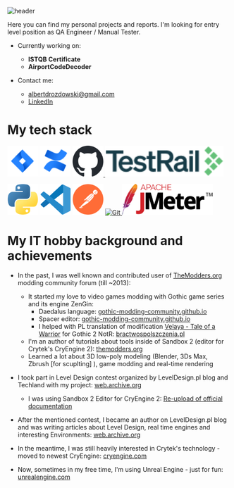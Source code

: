 ![header](https://capsule-render.vercel.app/api?type=waving&color=auto&height=200&section=header&text=Hi%20there!&fontSize=70&fontAlign=70&fontAlignY=35&animation=fadeIn&desc=I%27m%20Albert%20and%20this%20is%20my%20QA%20story.&descSize=20&descAlign=68.5&descAlignY=52)



Here you can find my personal projects and reports. I'm looking for entry level position as QA Engineer / Manual Tester.

  - Currently working on:
     - **ISTQB Certificate**
     - **AirportCodeDecoder**
    
  - Contact me:
    - albertdrozdowski@gmail.com
    - [LinkedIn](https://www.linkedin.com/in/albertdr/)

# My tech stack
<div>
<a href="https://www.atlassian.com/software/jira" target="_blank" rel="noreferrer"> <img src="img/mark-gradient-blue-jira-software.svg" alt="Jira Software" width="70px" height="70px"/></a>
<a href="https://www.atlassian.com/software/confluence" target="_blank" rel="noreferrer"> <img src="img/mark-gradient-blue-confluence.svg" alt="Confluence" width="70px" height="70px"/></a>
<a href="https://github.com" target="_blank" rel="noreferrer">
<picture>
  <source media="(prefers-color-scheme: dark)" srcset="img/github-mark-white.svg">
  <source media="(prefers-color-scheme: light)" srcset="img/github-mark.svg">
  <img alt="GitHub" src="img/github-mark.svg" width="70" height="70">
</picture>
</a>
<a href="https://www.testrail.com/" target="_blank" rel="noreferrer"> <img src="img/testrail-logob.png" alt="TestRail" height="70px"/></a>
</div>
<div>
<p align="left"> 

</p>
</div>
<a href="https://www.python.org/" target="_blank" rel="noreferrer"> <img src="img/python-logo.svg" alt="Python" width="70" height="70"/></a>
<a href="https://code.visualstudio.com/" target="_blank" rel="noreferrer"> <img src="img/vscode-logo.svg" alt="Visual Studio Code" width="70" height="70"/></a>
<a href="https://www.postman.com/" target="_blank" rel="noreferrer"> <img src="img/postman-logo.svg" alt="Postman" width="70" height="70"/></a>
<a href="https://git-scm.com/" target="_blank" rel="noreferrer">
<picture>
  <source media="(prefers-color-scheme: dark)" srcset="img/git-logo-white.svg">
  <source media="(prefers-color-scheme: light)" srcset="img/git-logo-orange.svg">
  <img alt="Git" src="img/git-logo-orange" width="70" height="70">
</picture>
</a>
<a href="https://jmeter.apache.org/" target="_blank" rel="noreferrer"> <img src="img/jmeter-logo.svg" alt="JMeter" height="70"/></a>

# My IT hobby background and achievements
- In the past, I was well known and contributed user of [TheModders.org](http://themodders.org) modding community forum (till ~2013):
  - It started my love to video games modding with Gothic game series and its engine ZenGin:
    - Daedalus language: [gothic-modding-community.github.io](https://gothic-modding-community.github.io/gmc/zengin/scripts/)
    - Spacer editor: [gothic-modding-community.github.io](https://gothic-modding-community.github.io/gmc/zengin/worlds/)
    - I helped with PL translation of modification [Velaya - Tale of a Warrior](http://velaya.worldofgothic.com/?lang=en) for Gothic 2 NotR: [bractwospolszczenia.pl](https://bractwospolszczenia.pl/showthread.php?tid=234)
  - I'm an author of tutorials about tools inside of Sandbox 2 (editor for Crytek's CryEngine 2): [themodders.org](https://themodders.org/index.php?board=439.0)
  - Learned a lot about 3D low-poly modeling (Blender, 3Ds Max, Zbrush [for scuplting] ), game modding and real-time rendering

- I took part in Level Design contest organized by LevelDesign.pl blog and Techland with my project: [web.archive.org](https://web.archive.org/web/20131005091826/http://leveldesign.pl/rozstrzygniecie-konkursu-gotowy-na-koniec-swiata/)
  - I was using Sandbox 2 Editor for CryEngine 2: [Re-upload of official documentation](https://www.dj-copniker.de/sandbox2manual/index.html)

- After the mentioned contest, I became an author on LevelDesign.pl blog and was writing articles about Level Design, real time engines and interesting Environments: [web.archive.org](https://web.archive.org/web/20131005043436/http://leveldesign.pl/author/eto/)
- In the meantime, I was still heavily interested in Crytek's technology - moved to newest CryEngine: [cryengine.com](https://www.cryengine.com/)
- Now, sometimes in my free time, I'm using Unreal Engine - just for fun: [unrealengine.com](https://www.unrealengine.com/)
